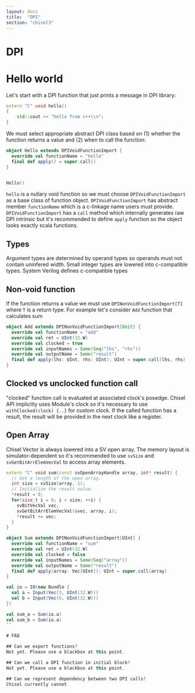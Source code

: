 ```yaml
---
layout: docs
title:  "DPI"
section: "chisel3"
---
```


# DPI

# Hello world

Let's start with a DPI function that just prints a message in DPI library:
```c++
extern "C" void hello()
{
    std::cout << "hello from c++\\n";
}
```

We must select appropriate abstract DPI class based on (1) whether the function returns a value and (2) when to call the function:

```scala
object Hello extends DPIVoidFunctionImport {
  override val functionName = "hello"
  final def apply() = super.call()
}


Hello()
```

`hello` is a nullary void function so we must choose `DPIVoidFunctionImport` as a base class of function object. `DPIVoidFunctionImport` has abstract member `functionName` which is a c-linkage name users must provide. `DPIVoidFunctionImport` has a `call` method which internally generates
raw DPI intrinsic but it's recommended to define `apply` function so the object looks exactly scala functions. 

## Types

Argument types are determined by operand types so operands must not contain uninfered width. Small integer types are lowered into c-compatible types.
System Verilog defines c-compatible types

## Non-void function
If the function returns a value we must use `DPINonVoidFunctionImport[T]` where `T` is a return type. For example let's consider `Add` function that calculates sum 

```scala
object Add extends DPINonVoidFunctionImport[Unit] {
  override val functionName = "add"
  override val ret = UInt(32.W)
  override val clocked = true
  override val inputNames = Some(Seq("lhs", "rhs"))
  override val outputName = Some("result")
  final def apply(lhs: UInt, rhs: UInt): UInt = super.call(lhs, rhs)
}
```

## Clocked vs unclocked function call
"clocked" function call is evaluated at associated clock's posedge.
Chisel API implicitly uses Module's clock so it's necessary to use `withClocked(clock) {..}` for custom clock. If the called function has a result, the result will be provided in the next clock like a register.


## Open Array 

Chisel Vector is always lowered into a SV open array. The memory layout is
simulator-dependent so it's recommended to use `svSize` and
`svGetBitArrElemVecVal` to access array elements.

```c++
extern "C" void sum(const svOpenArrayHandle array, int* result) {
  // Get a length of the open array.
  int size = svSize(array, 1);
  // Initialize the result value.
  *result = 0;
  for(size_t i = 0; i < size; ++i) {
    svBitVecVal vec;
    svGetBitArrElemVecVal(&vec, array, i);
    *result += vec;
  }
}
```

```scala
object Sum extends DPINonVoidFunctionImport[UInt] {
  override val functionName = "sum"
  override val ret = UInt(32.W)
  override val clocked = false
  override val inputNames = Some(Seq("array"))
  override val outputName = Some("result")
  final def apply(array: Vec[UInt]): UInt = super.call(array)
}

val io = IO(new Bundle {
  val a = Input(Vec(3, UInt(32.W)))
  val b = Input(Vec(6, UInt(32.W)))
})

val sum_a = Sum(io.a)
val sum_b = Sum(io.a)
``

# FAQ

## Can we export functions?
Not yet. Please use a blackbox at this point.

## Can we call a DPI function in initial block?
Not yet. Please use a blackbox at this point.

## Can we represent dependency between two DPI calls?
Chisel currently cannot  